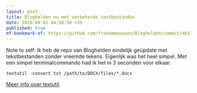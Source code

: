 ```yaml
---
layout: post
title: Bloghelden nu met verbeterde textbestanden
date: 2018-09-01 04:50:50 +2h
published: true
mf-bookmark-of: https://github.com/frankmeeuwsen/Bloghelden/commit/4b373a41841177be0f7e3bc348b9bbe573ceb6f9
---
```

Note to self: Ik heb de repo van Bloghelden eindelijk geüpdate met tekstbestanden zonder vreemde tekens. Eigenlijk was het heel simpel. Met een simpel terminalcommando had ik het in 3 seconden voor elkaar. 

`textutil -convert txt /path/to/DOCX/files/*.docx`

[Meer info over textutil](http://osxdaily.com/tag/textutil/).